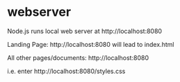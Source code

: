 # webserver

Node.js runs local web server at http://localhost:8080

Landing Page:
http://localhost:8080
will lead to index.html

All other pages/documents:
http://localhost:8080<documentname>

i.e. enter http://localhost:8080/styles.css
